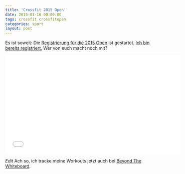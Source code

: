 ```yaml
---
title: 'Crossfit 2015 Open'
date: 2015-01-16 00:00:00
tags: crossfit crossfitopen
categories: sport
layout: post
---
```

Es ist soweit: Die [Registrierung für die 2015 Open][0] ist gestartet. [Ich bin bereits registriert.][1] Wer von euch macht noch mit?

<iframe width="560" height="315" src="//www.youtube-nocookie.com/embed/MVW8Pz-rgmw" frameborder="0" allowfullscreen></iframe>

*Edit* Ach so, ich tracke meine Workouts jetzt auch bei [Beyond The Whiteboard][2].


[0]: http://games.crossfit.com/announcements/2015-open-registration-live
[1]: http://games.crossfit.com/athlete/349338
[2]: https://beyondthewhiteboard.com/members/147555/

